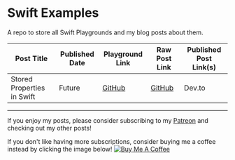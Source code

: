 # Swift Examples

A repo to store all Swift Playgrounds and my blog posts about them.

| Post Title | Published Date | Playground Link | Raw Post Link | Published Post Link(s) |
| ---------- | -------------- | --------------- | ------------- | ------------------- |
| Stored Properties in Swift | Future | [GitHub](https://github.com/maeganjwilson/swift-examples/tree/master/Playgrounds/StoredProperties.playground) | [GitHub](https://github.com/maeganjwilson/swift-examples/blob/master/Posts/StoredProperties.md) | Dev.to |

---

If you enjoy my posts, please consider subscribing to my [Patreon](https://www.patreon.com/maeganwilson_) and checking out my other posts!

If you don't like having more subscriptions, consider buying me a coffee instead by clicking the image below! <a href="https://www.buymeacoffee.com/appsbymw" target="_blank"><img src="https://bmc-cdn.nyc3.digitaloceanspaces.com/BMC-button-images/custom_images/orange_img.png" alt="Buy Me A Coffee" style="height: auto !important;width: auto !important;" ></a>
